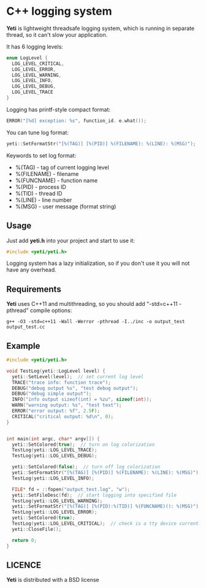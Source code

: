 C++ logging system
==================

__Yeti__ is lightweight threadsafe logging system, which is running in separate thread,
so it can't slow your application. 

It has 6 logging levels:
```cpp
enum LogLevel {
  LOG_LEVEL_CRITICAL,
  LOG_LEVEL_ERROR,
  LOG_LEVEL_WARNING,
  LOG_LEVEL_INFO,
  LOG_LEVEL_DEBUG,
  LOG_LEVEL_TRACE
}
```

Logging has printf-style compact format:
```cpp
ERROR("[%d] exception: %s", function_id. e.what());
```

You can tune log format:
```cpp
yeti::SetFormatStr("[%(TAG)] [%(PID)] %(FILENAME): %(LINE): %(MSG)");
```
Keywords to set log format:
* %(TAG)      - tag of current logging level
* %(FILENAME) - filename
* %(FUNCNAME) - function name
* %(PID)      - process ID
* %(TID)      - thread ID
* %(LINE)     - line number
* %(MSG)      - user message (format string)

## Usage

Just add __yeti.h__ into your project and start to use it:
```cpp
#include <yeti/yeti.h>
```
Logging system has a lazy initialization, so if you don't use it you will not have any overhead.

## Requirements

__Yeti__ uses C++11 and multithreading, so you should add "-std=c++11 -pthread" compile options:

```shell
g++ -O3 -std=c++11 -Wall -Werror -pthread -I../inc -o output_test output_test.cc
```


## Example

```cpp
#include <yeti/yeti.h>

void TestLog(yeti::LogLevel level) {
  yeti::SetLevel(level);  // set current log level
  TRACE("trace info: function trace");
  DEBUG("debug output %s", "test debug output");
  DEBUG("debug simple output");
  INFO("info output sizeof(int) = %zu", sizeof(int));
  WARN("warning output: %s", "test text");
  ERROR("error output: %f", 2.5F);
  CRITICAL("critical output: %d\n", 0);
}


int main(int argc, char* argv[]) {
  yeti::SetColored(true);  // turn on log colorization
  TestLog(yeti::LOG_LEVEL_TRACE);
  TestLog(yeti::LOG_LEVEL_DEBUG);

  yeti::SetColored(false);  // turn off log colorization
  yeti::SetFormatStr("[%(TAG)] [%(PID)] %(FILENAME): %(LINE): %(MSG)");
  TestLog(yeti::LOG_LEVEL_INFO);

  FILE* fd = ::fopen("output_test.log", "w");
  yeti::SetFileDesc(fd);  // start logging into specified file
  TestLog(yeti::LOG_LEVEL_WARNING);
  yeti::SetFormatStr("[%(TAG)] [%(PID):%(TID)] %(FUNCNAME)(): %(MSG)");
  TestLog(yeti::LOG_LEVEL_ERROR);
  yeti::SetColored(true);
  TestLog(yeti::LOG_LEVEL_CRITICAL);  // check is a tty device currently using
  yeti::CloseFile();

  return 0;
}
```

## LICENCE

__Yeti__ is distributed with a BSD license
